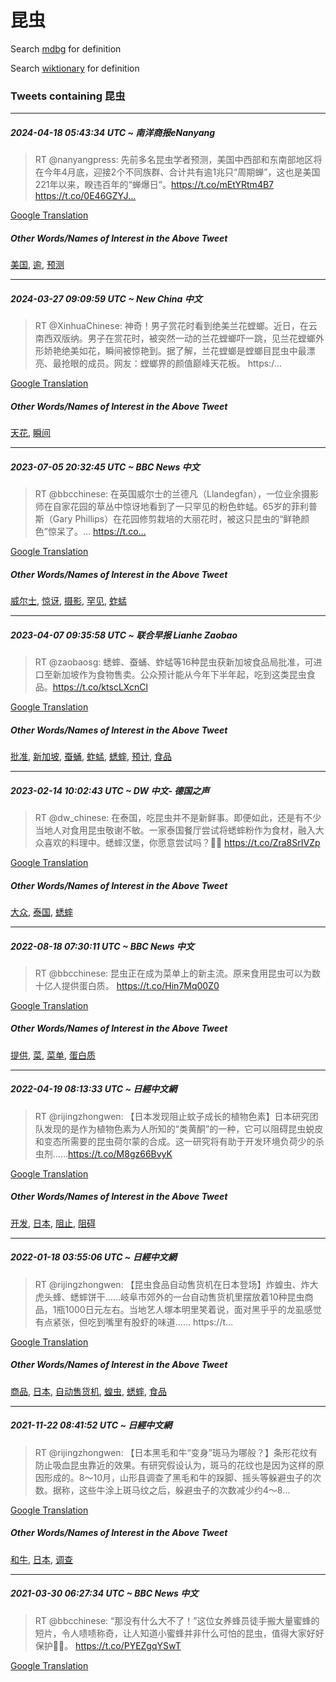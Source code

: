 # 昆虫

Search [mdbg](https://www.mdbg.net/chinese/dictionary?page=worddict&wdrst=0&wdqb=昆虫) for definition

Search [wiktionary](https://en.wiktionary.org/wiki/昆虫) for definition

### Tweets containing 昆虫

___
##### 2024-04-18 05:43:34 UTC ~ 南洋商报eNanyang
> RT @nanyangpress: 先前多名昆虫学者预测，美国中西部和东南部地区将在今年4月底，迎接2个不同族群、合计共有逾1兆只“周期蝉”，这也是美国221年以来，睽违百年的“蝉爆日”。https://t.co/mEtYRtm4B7 https://t.co/0E46GZYJ…

[Google Translation](https://translate.google.com/?hi=en&tab=TT&sl=zh-CN&tl=en&op=translate&text=RT+%40nanyangpress%3A+%E5%85%88%E5%89%8D%E5%A4%9A%E5%90%8D%E6%98%86%E8%99%AB%E5%AD%A6%E8%80%85%E9%A2%84%E6%B5%8B%EF%BC%8C%E7%BE%8E%E5%9B%BD%E4%B8%AD%E8%A5%BF%E9%83%A8%E5%92%8C%E4%B8%9C%E5%8D%97%E9%83%A8%E5%9C%B0%E5%8C%BA%E5%B0%86%E5%9C%A8%E4%BB%8A%E5%B9%B44%E6%9C%88%E5%BA%95%EF%BC%8C%E8%BF%8E%E6%8E%A52%E4%B8%AA%E4%B8%8D%E5%90%8C%E6%97%8F%E7%BE%A4%E3%80%81%E5%90%88%E8%AE%A1%E5%85%B1%E6%9C%89%E9%80%BE1%E5%85%86%E5%8F%AA%E2%80%9C%E5%91%A8%E6%9C%9F%E8%9D%89%E2%80%9D%EF%BC%8C%E8%BF%99%E4%B9%9F%E6%98%AF%E7%BE%8E%E5%9B%BD221%E5%B9%B4%E4%BB%A5%E6%9D%A5%EF%BC%8C%E7%9D%BD%E8%BF%9D%E7%99%BE%E5%B9%B4%E7%9A%84%E2%80%9C%E8%9D%89%E7%88%86%E6%97%A5%E2%80%9D%E3%80%82https%3A%2F%2Ft.co%2FmEtYRtm4B7+https%3A%2F%2Ft.co%2F0E46GZYJ%E2%80%A6)
##### Other Words/Names of Interest in the Above Tweet
[美国](美国.md), [逾](逾.md), [预测](预测.md)
___
##### 2024-03-27 09:09:59 UTC ~ New China 中文
> RT @XinhuaChinese: 神奇！男子赏花时看到绝美兰花螳螂。近日，在云南西双版纳。男子在赏花时，被突然一动的兰花螳螂吓一跳，见兰花螳螂外形娇艳绝美如花，瞬间被惊艳到。据了解，兰花螳螂是螳螂目昆虫中最漂亮、最抢眼的成员。网友：螳螂界的颜值巅峰天花板。 https:/…

[Google Translation](https://translate.google.com/?hi=en&tab=TT&sl=zh-CN&tl=en&op=translate&text=RT+%40XinhuaChinese%3A+%E7%A5%9E%E5%A5%87%EF%BC%81%E7%94%B7%E5%AD%90%E8%B5%8F%E8%8A%B1%E6%97%B6%E7%9C%8B%E5%88%B0%E7%BB%9D%E7%BE%8E%E5%85%B0%E8%8A%B1%E8%9E%B3%E8%9E%82%E3%80%82%E8%BF%91%E6%97%A5%EF%BC%8C%E5%9C%A8%E4%BA%91%E5%8D%97%E8%A5%BF%E5%8F%8C%E7%89%88%E7%BA%B3%E3%80%82%E7%94%B7%E5%AD%90%E5%9C%A8%E8%B5%8F%E8%8A%B1%E6%97%B6%EF%BC%8C%E8%A2%AB%E7%AA%81%E7%84%B6%E4%B8%80%E5%8A%A8%E7%9A%84%E5%85%B0%E8%8A%B1%E8%9E%B3%E8%9E%82%E5%90%93%E4%B8%80%E8%B7%B3%EF%BC%8C%E8%A7%81%E5%85%B0%E8%8A%B1%E8%9E%B3%E8%9E%82%E5%A4%96%E5%BD%A2%E5%A8%87%E8%89%B3%E7%BB%9D%E7%BE%8E%E5%A6%82%E8%8A%B1%EF%BC%8C%E7%9E%AC%E9%97%B4%E8%A2%AB%E6%83%8A%E8%89%B3%E5%88%B0%E3%80%82%E6%8D%AE%E4%BA%86%E8%A7%A3%EF%BC%8C%E5%85%B0%E8%8A%B1%E8%9E%B3%E8%9E%82%E6%98%AF%E8%9E%B3%E8%9E%82%E7%9B%AE%E6%98%86%E8%99%AB%E4%B8%AD%E6%9C%80%E6%BC%82%E4%BA%AE%E3%80%81%E6%9C%80%E6%8A%A2%E7%9C%BC%E7%9A%84%E6%88%90%E5%91%98%E3%80%82%E7%BD%91%E5%8F%8B%EF%BC%9A%E8%9E%B3%E8%9E%82%E7%95%8C%E7%9A%84%E9%A2%9C%E5%80%BC%E5%B7%85%E5%B3%B0%E5%A4%A9%E8%8A%B1%E6%9D%BF%E3%80%82+https%3A%2F%E2%80%A6)
##### Other Words/Names of Interest in the Above Tweet
[天花](天花.md), [瞬间](瞬间.md)
___
##### 2023-07-05 20:32:45 UTC ~ BBC News 中文
> RT @bbcchinese: 在英国威尔士的兰德凡（Llandegfan），一位业余摄影师在自家花园的草丛中惊讶地看到了一只罕见的粉色蚱蜢。65岁的菲利普斯（Gary Phillips）在花园修剪栽培的大丽花时，被这只昆虫的“鲜艳颜色”惊呆了。… https://t.co…

[Google Translation](https://translate.google.com/?hi=en&tab=TT&sl=zh-CN&tl=en&op=translate&text=RT+%40bbcchinese%3A+%E5%9C%A8%E8%8B%B1%E5%9B%BD%E5%A8%81%E5%B0%94%E5%A3%AB%E7%9A%84%E5%85%B0%E5%BE%B7%E5%87%A1%EF%BC%88Llandegfan%EF%BC%89%EF%BC%8C%E4%B8%80%E4%BD%8D%E4%B8%9A%E4%BD%99%E6%91%84%E5%BD%B1%E5%B8%88%E5%9C%A8%E8%87%AA%E5%AE%B6%E8%8A%B1%E5%9B%AD%E7%9A%84%E8%8D%89%E4%B8%9B%E4%B8%AD%E6%83%8A%E8%AE%B6%E5%9C%B0%E7%9C%8B%E5%88%B0%E4%BA%86%E4%B8%80%E5%8F%AA%E7%BD%95%E8%A7%81%E7%9A%84%E7%B2%89%E8%89%B2%E8%9A%B1%E8%9C%A2%E3%80%8265%E5%B2%81%E7%9A%84%E8%8F%B2%E5%88%A9%E6%99%AE%E6%96%AF%EF%BC%88Gary+Phillips%EF%BC%89%E5%9C%A8%E8%8A%B1%E5%9B%AD%E4%BF%AE%E5%89%AA%E6%A0%BD%E5%9F%B9%E7%9A%84%E5%A4%A7%E4%B8%BD%E8%8A%B1%E6%97%B6%EF%BC%8C%E8%A2%AB%E8%BF%99%E5%8F%AA%E6%98%86%E8%99%AB%E7%9A%84%E2%80%9C%E9%B2%9C%E8%89%B3%E9%A2%9C%E8%89%B2%E2%80%9D%E6%83%8A%E5%91%86%E4%BA%86%E3%80%82%E2%80%A6+https%3A%2F%2Ft.co%E2%80%A6)
##### Other Words/Names of Interest in the Above Tweet
[威尔士](威尔士.md), [惊讶](惊讶.md), [摄影](摄影.md), [罕见](罕见.md), [蚱蜢](蚱蜢.md)
___
##### 2023-04-07 09:35:58 UTC ~ 联合早报 Lianhe Zaobao
> RT @zaobaosg: 蟋蟀、蚕蛹、蚱蜢等16种昆虫获新加坡食品局批准，可进口至新加坡作为食物售卖。公众预计能从今年下半年起，吃到这类昆虫食品。https://t.co/ktscLXcnCl

[Google Translation](https://translate.google.com/?hi=en&tab=TT&sl=zh-CN&tl=en&op=translate&text=RT+%40zaobaosg%3A+%E8%9F%8B%E8%9F%80%E3%80%81%E8%9A%95%E8%9B%B9%E3%80%81%E8%9A%B1%E8%9C%A2%E7%AD%8916%E7%A7%8D%E6%98%86%E8%99%AB%E8%8E%B7%E6%96%B0%E5%8A%A0%E5%9D%A1%E9%A3%9F%E5%93%81%E5%B1%80%E6%89%B9%E5%87%86%EF%BC%8C%E5%8F%AF%E8%BF%9B%E5%8F%A3%E8%87%B3%E6%96%B0%E5%8A%A0%E5%9D%A1%E4%BD%9C%E4%B8%BA%E9%A3%9F%E7%89%A9%E5%94%AE%E5%8D%96%E3%80%82%E5%85%AC%E4%BC%97%E9%A2%84%E8%AE%A1%E8%83%BD%E4%BB%8E%E4%BB%8A%E5%B9%B4%E4%B8%8B%E5%8D%8A%E5%B9%B4%E8%B5%B7%EF%BC%8C%E5%90%83%E5%88%B0%E8%BF%99%E7%B1%BB%E6%98%86%E8%99%AB%E9%A3%9F%E5%93%81%E3%80%82https%3A%2F%2Ft.co%2FktscLXcnCl)
##### Other Words/Names of Interest in the Above Tweet
[批准](批准.md), [新加坡](新加坡.md), [蚕蛹](蚕蛹.md), [蚱蜢](蚱蜢.md), [蟋蟀](蟋蟀.md), [预计](预计.md), [食品](食品.md)
___
##### 2023-02-14 10:02:43 UTC ~ DW 中文- 德国之声
> RT @dw_chinese: 在泰国，吃昆虫并不是新鲜事。即便如此，还是有不少当地人对食用昆虫敬谢不敏。一家泰国餐厅尝试将蟋蟀粉作为食材，融入大众喜欢的料理中。蟋蟀汉堡，你愿意尝试吗？🍔🦗 https://t.co/Zra8SrIVZp

[Google Translation](https://translate.google.com/?hi=en&tab=TT&sl=zh-CN&tl=en&op=translate&text=RT+%40dw_chinese%3A+%E5%9C%A8%E6%B3%B0%E5%9B%BD%EF%BC%8C%E5%90%83%E6%98%86%E8%99%AB%E5%B9%B6%E4%B8%8D%E6%98%AF%E6%96%B0%E9%B2%9C%E4%BA%8B%E3%80%82%E5%8D%B3%E4%BE%BF%E5%A6%82%E6%AD%A4%EF%BC%8C%E8%BF%98%E6%98%AF%E6%9C%89%E4%B8%8D%E5%B0%91%E5%BD%93%E5%9C%B0%E4%BA%BA%E5%AF%B9%E9%A3%9F%E7%94%A8%E6%98%86%E8%99%AB%E6%95%AC%E8%B0%A2%E4%B8%8D%E6%95%8F%E3%80%82%E4%B8%80%E5%AE%B6%E6%B3%B0%E5%9B%BD%E9%A4%90%E5%8E%85%E5%B0%9D%E8%AF%95%E5%B0%86%E8%9F%8B%E8%9F%80%E7%B2%89%E4%BD%9C%E4%B8%BA%E9%A3%9F%E6%9D%90%EF%BC%8C%E8%9E%8D%E5%85%A5%E5%A4%A7%E4%BC%97%E5%96%9C%E6%AC%A2%E7%9A%84%E6%96%99%E7%90%86%E4%B8%AD%E3%80%82%E8%9F%8B%E8%9F%80%E6%B1%89%E5%A0%A1%EF%BC%8C%E4%BD%A0%E6%84%BF%E6%84%8F%E5%B0%9D%E8%AF%95%E5%90%97%EF%BC%9F%F0%9F%8D%94%F0%9F%A6%97+https%3A%2F%2Ft.co%2FZra8SrIVZp)
##### Other Words/Names of Interest in the Above Tweet
[大众](大众.md), [泰国](泰国.md), [蟋蟀](蟋蟀.md)
___
##### 2022-08-18 07:30:11 UTC ~ BBC News 中文
> RT @bbcchinese: 昆虫正在成为菜单上的新主流。原来食用昆虫可以为数十亿人提供蛋白质。 https://t.co/Hin7Mq00Z0

[Google Translation](https://translate.google.com/?hi=en&tab=TT&sl=zh-CN&tl=en&op=translate&text=RT+%40bbcchinese%3A+%E6%98%86%E8%99%AB%E6%AD%A3%E5%9C%A8%E6%88%90%E4%B8%BA%E8%8F%9C%E5%8D%95%E4%B8%8A%E7%9A%84%E6%96%B0%E4%B8%BB%E6%B5%81%E3%80%82%E5%8E%9F%E6%9D%A5%E9%A3%9F%E7%94%A8%E6%98%86%E8%99%AB%E5%8F%AF%E4%BB%A5%E4%B8%BA%E6%95%B0%E5%8D%81%E4%BA%BF%E4%BA%BA%E6%8F%90%E4%BE%9B%E8%9B%8B%E7%99%BD%E8%B4%A8%E3%80%82+https%3A%2F%2Ft.co%2FHin7Mq00Z0)
##### Other Words/Names of Interest in the Above Tweet
[提供](提供.md), [菜](菜.md), [菜单](菜单.md), [蛋白质](蛋白质.md)
___
##### 2022-04-19 08:13:33 UTC ~ 日經中文網
> RT @rijingzhongwen: 【日本发现阻止蚊子成长的植物色素】日本研究团队发现的是作为植物色素为人所知的“类黄酮”的一种，它可以阻碍昆虫蜕皮和变态所需要的昆虫荷尔蒙的合成。这一研究将有助于开发环境负荷少的杀虫剂……https://t.co/M8gz66BvyK

[Google Translation](https://translate.google.com/?hi=en&tab=TT&sl=zh-CN&tl=en&op=translate&text=RT+%40rijingzhongwen%3A+%E3%80%90%E6%97%A5%E6%9C%AC%E5%8F%91%E7%8E%B0%E9%98%BB%E6%AD%A2%E8%9A%8A%E5%AD%90%E6%88%90%E9%95%BF%E7%9A%84%E6%A4%8D%E7%89%A9%E8%89%B2%E7%B4%A0%E3%80%91%E6%97%A5%E6%9C%AC%E7%A0%94%E7%A9%B6%E5%9B%A2%E9%98%9F%E5%8F%91%E7%8E%B0%E7%9A%84%E6%98%AF%E4%BD%9C%E4%B8%BA%E6%A4%8D%E7%89%A9%E8%89%B2%E7%B4%A0%E4%B8%BA%E4%BA%BA%E6%89%80%E7%9F%A5%E7%9A%84%E2%80%9C%E7%B1%BB%E9%BB%84%E9%85%AE%E2%80%9D%E7%9A%84%E4%B8%80%E7%A7%8D%EF%BC%8C%E5%AE%83%E5%8F%AF%E4%BB%A5%E9%98%BB%E7%A2%8D%E6%98%86%E8%99%AB%E8%9C%95%E7%9A%AE%E5%92%8C%E5%8F%98%E6%80%81%E6%89%80%E9%9C%80%E8%A6%81%E7%9A%84%E6%98%86%E8%99%AB%E8%8D%B7%E5%B0%94%E8%92%99%E7%9A%84%E5%90%88%E6%88%90%E3%80%82%E8%BF%99%E4%B8%80%E7%A0%94%E7%A9%B6%E5%B0%86%E6%9C%89%E5%8A%A9%E4%BA%8E%E5%BC%80%E5%8F%91%E7%8E%AF%E5%A2%83%E8%B4%9F%E8%8D%B7%E5%B0%91%E7%9A%84%E6%9D%80%E8%99%AB%E5%89%82%E2%80%A6%E2%80%A6https%3A%2F%2Ft.co%2FM8gz66BvyK)
##### Other Words/Names of Interest in the Above Tweet
[开发](开发.md), [日本](日本.md), [阻止](阻止.md), [阻碍](阻碍.md)
___
##### 2022-01-18 03:55:06 UTC ~ 日經中文網
> RT @rijingzhongwen: 【昆虫食品自动售货机在日本登场】炸蝗虫、炸大虎头蜂、蟋蟀饼干……岐阜市郊外的一台自动售货机里摆放着10种昆虫商品，1瓶1000日元左右。当地艺人塚本明里笑着说，面对黑乎乎的龙虱感觉有点紧张，但吃到嘴里有股虾的味道…… https://t…

[Google Translation](https://translate.google.com/?hi=en&tab=TT&sl=zh-CN&tl=en&op=translate&text=RT+%40rijingzhongwen%3A+%E3%80%90%E6%98%86%E8%99%AB%E9%A3%9F%E5%93%81%E8%87%AA%E5%8A%A8%E5%94%AE%E8%B4%A7%E6%9C%BA%E5%9C%A8%E6%97%A5%E6%9C%AC%E7%99%BB%E5%9C%BA%E3%80%91%E7%82%B8%E8%9D%97%E8%99%AB%E3%80%81%E7%82%B8%E5%A4%A7%E8%99%8E%E5%A4%B4%E8%9C%82%E3%80%81%E8%9F%8B%E8%9F%80%E9%A5%BC%E5%B9%B2%E2%80%A6%E2%80%A6%E5%B2%90%E9%98%9C%E5%B8%82%E9%83%8A%E5%A4%96%E7%9A%84%E4%B8%80%E5%8F%B0%E8%87%AA%E5%8A%A8%E5%94%AE%E8%B4%A7%E6%9C%BA%E9%87%8C%E6%91%86%E6%94%BE%E7%9D%8010%E7%A7%8D%E6%98%86%E8%99%AB%E5%95%86%E5%93%81%EF%BC%8C1%E7%93%B61000%E6%97%A5%E5%85%83%E5%B7%A6%E5%8F%B3%E3%80%82%E5%BD%93%E5%9C%B0%E8%89%BA%E4%BA%BA%E5%A1%9A%E6%9C%AC%E6%98%8E%E9%87%8C%E7%AC%91%E7%9D%80%E8%AF%B4%EF%BC%8C%E9%9D%A2%E5%AF%B9%E9%BB%91%E4%B9%8E%E4%B9%8E%E7%9A%84%E9%BE%99%E8%99%B1%E6%84%9F%E8%A7%89%E6%9C%89%E7%82%B9%E7%B4%A7%E5%BC%A0%EF%BC%8C%E4%BD%86%E5%90%83%E5%88%B0%E5%98%B4%E9%87%8C%E6%9C%89%E8%82%A1%E8%99%BE%E7%9A%84%E5%91%B3%E9%81%93%E2%80%A6%E2%80%A6+https%3A%2F%2Ft%E2%80%A6)
##### Other Words/Names of Interest in the Above Tweet
[商品](商品.md), [日本](日本.md), [自动售货机](自动售货机.md), [蝗虫](蝗虫.md), [蟋蟀](蟋蟀.md), [食品](食品.md)
___
##### 2021-11-22 08:41:52 UTC ~ 日經中文網
> RT @rijingzhongwen: 【日本黑毛和牛“变身”斑马为哪般？】条形花纹有防止吸血昆虫靠近的效果。有研究假设认为，斑马的花纹也是因为这样的原因形成的。8～10月，山形县调查了黑毛和牛的跺脚、摇头等躲避虫子的次数。据称，这些牛涂上斑马纹之后，躲避虫子的次数减少约4～8…

[Google Translation](https://translate.google.com/?hi=en&tab=TT&sl=zh-CN&tl=en&op=translate&text=RT+%40rijingzhongwen%3A+%E3%80%90%E6%97%A5%E6%9C%AC%E9%BB%91%E6%AF%9B%E5%92%8C%E7%89%9B%E2%80%9C%E5%8F%98%E8%BA%AB%E2%80%9D%E6%96%91%E9%A9%AC%E4%B8%BA%E5%93%AA%E8%88%AC%EF%BC%9F%E3%80%91%E6%9D%A1%E5%BD%A2%E8%8A%B1%E7%BA%B9%E6%9C%89%E9%98%B2%E6%AD%A2%E5%90%B8%E8%A1%80%E6%98%86%E8%99%AB%E9%9D%A0%E8%BF%91%E7%9A%84%E6%95%88%E6%9E%9C%E3%80%82%E6%9C%89%E7%A0%94%E7%A9%B6%E5%81%87%E8%AE%BE%E8%AE%A4%E4%B8%BA%EF%BC%8C%E6%96%91%E9%A9%AC%E7%9A%84%E8%8A%B1%E7%BA%B9%E4%B9%9F%E6%98%AF%E5%9B%A0%E4%B8%BA%E8%BF%99%E6%A0%B7%E7%9A%84%E5%8E%9F%E5%9B%A0%E5%BD%A2%E6%88%90%E7%9A%84%E3%80%828%EF%BD%9E10%E6%9C%88%EF%BC%8C%E5%B1%B1%E5%BD%A2%E5%8E%BF%E8%B0%83%E6%9F%A5%E4%BA%86%E9%BB%91%E6%AF%9B%E5%92%8C%E7%89%9B%E7%9A%84%E8%B7%BA%E8%84%9A%E3%80%81%E6%91%87%E5%A4%B4%E7%AD%89%E8%BA%B2%E9%81%BF%E8%99%AB%E5%AD%90%E7%9A%84%E6%AC%A1%E6%95%B0%E3%80%82%E6%8D%AE%E7%A7%B0%EF%BC%8C%E8%BF%99%E4%BA%9B%E7%89%9B%E6%B6%82%E4%B8%8A%E6%96%91%E9%A9%AC%E7%BA%B9%E4%B9%8B%E5%90%8E%EF%BC%8C%E8%BA%B2%E9%81%BF%E8%99%AB%E5%AD%90%E7%9A%84%E6%AC%A1%E6%95%B0%E5%87%8F%E5%B0%91%E7%BA%A64%EF%BD%9E8%E2%80%A6)
##### Other Words/Names of Interest in the Above Tweet
[和牛](和牛.md), [日本](日本.md), [调查](调查.md)
___
##### 2021-03-30 06:27:34 UTC ~ BBC News 中文
> RT @bbcchinese: “那没有什么大不了！”这位女养蜂员徒手搬大量蜜蜂的短片，令人啧啧称奇，让人知道小蜜蜂并非什么可怕的昆虫，值得大家好好保护🐝🐝。 https://t.co/PYEZgqYSwT

[Google Translation](https://translate.google.com/?hi=en&tab=TT&sl=zh-CN&tl=en&op=translate&text=RT+%40bbcchinese%3A+%E2%80%9C%E9%82%A3%E6%B2%A1%E6%9C%89%E4%BB%80%E4%B9%88%E5%A4%A7%E4%B8%8D%E4%BA%86%EF%BC%81%E2%80%9D%E8%BF%99%E4%BD%8D%E5%A5%B3%E5%85%BB%E8%9C%82%E5%91%98%E5%BE%92%E6%89%8B%E6%90%AC%E5%A4%A7%E9%87%8F%E8%9C%9C%E8%9C%82%E7%9A%84%E7%9F%AD%E7%89%87%EF%BC%8C%E4%BB%A4%E4%BA%BA%E5%95%A7%E5%95%A7%E7%A7%B0%E5%A5%87%EF%BC%8C%E8%AE%A9%E4%BA%BA%E7%9F%A5%E9%81%93%E5%B0%8F%E8%9C%9C%E8%9C%82%E5%B9%B6%E9%9D%9E%E4%BB%80%E4%B9%88%E5%8F%AF%E6%80%95%E7%9A%84%E6%98%86%E8%99%AB%EF%BC%8C%E5%80%BC%E5%BE%97%E5%A4%A7%E5%AE%B6%E5%A5%BD%E5%A5%BD%E4%BF%9D%E6%8A%A4%F0%9F%90%9D%F0%9F%90%9D%E3%80%82+https%3A%2F%2Ft.co%2FPYEZgqYSwT)
